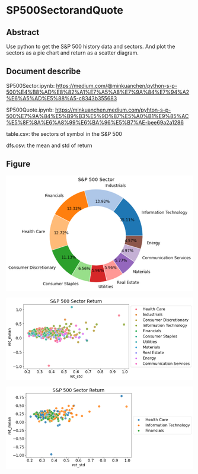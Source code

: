 # SP500SectorandQuote

## Abstract
Use python to get the S&P 500 history data and sectors. And plot the sectors as a pie chart and return as a scatter diagram.

## Document describe
SP500Sector.ipynb: https://medium.com/@minkuanchen/python-s-p-500%E4%B8%AD%E8%82%A1%E7%A5%A8%E7%9A%84%E7%94%A2%E6%A5%AD%E5%88%A5-c8343b355683

SP500Quote.ipynb: https://minkuanchen.medium.com/pyhton-s-p-500%E7%9A%84%E5%B9%B3%E5%9D%87%E5%A0%B1%E9%85%AC%E5%8F%8A%E6%A8%99%E6%BA%96%E5%B7%AE-bee69a2a1286

table.csv: the sectors of symbol in the S&P 500 

dfs.csv: the mean and std of return

## Figure
![S&P500 Sector pie chart](https://github.com/MinKuanIsHere/SP500SectorandQuote/blob/main/S%26P500Sectors.png)

![S&P500 Sector return](https://github.com/MinKuanIsHere/SP500SectorandQuote/blob/main/S%26P500Return.png)

![S&P500 Sector interested return](https://github.com/MinKuanIsHere/SP500SectorandQuote/blob/main/S%26P500InterestedReturn.png)





